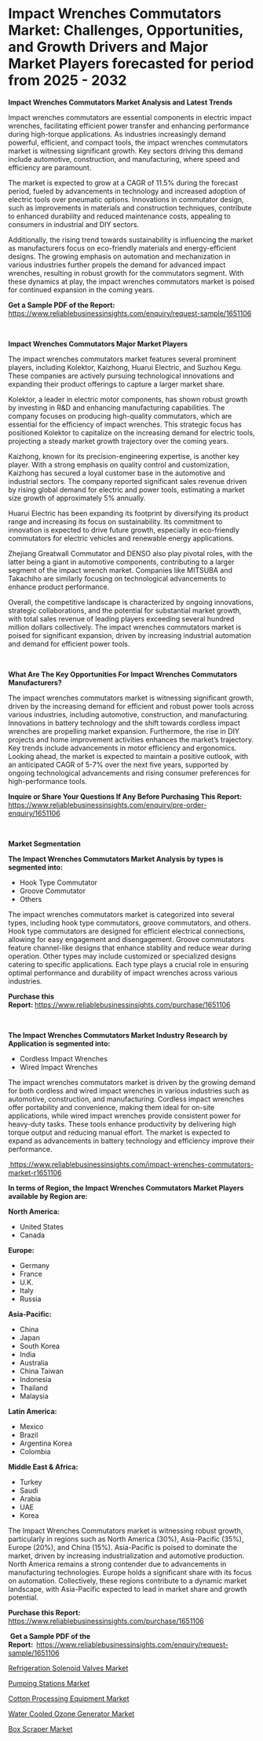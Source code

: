 <p><h1>Impact Wrenches Commutators Market: Challenges, Opportunities, and Growth Drivers and Major Market Players forecasted for period from 2025 - 2032</h1></p><p><strong>Impact Wrenches Commutators Market Analysis and Latest Trends</strong></p>
<p><p>Impact wrenches commutators are essential components in electric impact wrenches, facilitating efficient power transfer and enhancing performance during high-torque applications. As industries increasingly demand powerful, efficient, and compact tools, the impact wrenches commutators market is witnessing significant growth. Key sectors driving this demand include automotive, construction, and manufacturing, where speed and efficiency are paramount.</p><p>The market is expected to grow at a CAGR of 11.5% during the forecast period, fueled by advancements in technology and increased adoption of electric tools over pneumatic options. Innovations in commutator design, such as improvements in materials and construction techniques, contribute to enhanced durability and reduced maintenance costs, appealing to consumers in industrial and DIY sectors. </p><p>Additionally, the rising trend towards sustainability is influencing the market as manufacturers focus on eco-friendly materials and energy-efficient designs. The growing emphasis on automation and mechanization in various industries further propels the demand for advanced impact wrenches, resulting in robust growth for the commutators segment. With these dynamics at play, the impact wrenches commutators market is poised for continued expansion in the coming years.</p></p>
<p><strong>Get a Sample PDF of the Report:&nbsp;</strong> <a href="https://www.reliablebusinessinsights.com/enquiry/request-sample/1651106?utm_campaign=2794&utm_medium=2&utm_source=Github&utm_content=ia&utm_term=23032025&utm_id=impact-wrenches-commutators">https://www.reliablebusinessinsights.com/enquiry/request-sample/1651106</a></p>
<p>&nbsp;</p>
<p><strong>Impact Wrenches Commutators Major Market Players</strong></p>
<p><p>The impact wrenches commutators market features several prominent players, including Kolektor, Kaizhong, Huarui Electric, and Suzhou Kegu. These companies are actively pursuing technological innovations and expanding their product offerings to capture a larger market share.</p><p>Kolektor, a leader in electric motor components, has shown robust growth by investing in R&D and enhancing manufacturing capabilities. The company focuses on producing high-quality commutators, which are essential for the efficiency of impact wrenches. This strategic focus has positioned Kolektor to capitalize on the increasing demand for electric tools, projecting a steady market growth trajectory over the coming years.</p><p>Kaizhong, known for its precision-engineering expertise, is another key player. With a strong emphasis on quality control and customization, Kaizhong has secured a loyal customer base in the automotive and industrial sectors. The company reported significant sales revenue driven by rising global demand for electric and power tools, estimating a market size growth of approximately 5% annually.</p><p>Huarui Electric has been expanding its footprint by diversifying its product range and increasing its focus on sustainability. Its commitment to innovation is expected to drive future growth, especially in eco-friendly commutators for electric vehicles and renewable energy applications. </p><p>Zhejiang Greatwall Commutator and DENSO also play pivotal roles, with the latter being a giant in automotive components, contributing to a larger segment of the impact wrench market. Companies like MITSUBA and Takachiho are similarly focusing on technological advancements to enhance product performance.</p><p>Overall, the competitive landscape is characterized by ongoing innovations, strategic collaborations, and the potential for substantial market growth, with total sales revenue of leading players exceeding several hundred million dollars collectively. The impact wrenches commutators market is poised for significant expansion, driven by increasing industrial automation and demand for efficient power tools.</p></p>
<p>&nbsp;</p>
<p><strong>What Are The Key Opportunities For Impact Wrenches Commutators Manufacturers?</strong></p>
<p><p>The impact wrenches commutators market is witnessing significant growth, driven by the increasing demand for efficient and robust power tools across various industries, including automotive, construction, and manufacturing. Innovations in battery technology and the shift towards cordless impact wrenches are propelling market expansion. Furthermore, the rise in DIY projects and home improvement activities enhances the market’s trajectory. Key trends include advancements in motor efficiency and ergonomics. Looking ahead, the market is expected to maintain a positive outlook, with an anticipated CAGR of 5-7% over the next five years, supported by ongoing technological advancements and rising consumer preferences for high-performance tools.</p></p>
<p><strong>Inquire or Share Your Questions If Any Before Purchasing This Report:</strong> <a href="https://www.reliablebusinessinsights.com/enquiry/pre-order-enquiry/1651106?utm_campaign=2794&utm_medium=2&utm_source=Github&utm_content=ia&utm_term=23032025&utm_id=impact-wrenches-commutators">https://www.reliablebusinessinsights.com/enquiry/pre-order-enquiry/1651106</a></p>
<p>&nbsp;</p>
<p><strong>Market Segmentation</strong></p>
<p><strong>The Impact Wrenches Commutators Market Analysis by types is segmented into:</strong></p>
<p><ul><li>Hook Type Commutator</li><li>Groove Commutator</li><li>Others</li></ul></p>
<p><p>The impact wrenches commutators market is categorized into several types, including hook type commutators, groove commutators, and others. Hook type commutators are designed for efficient electrical connections, allowing for easy engagement and disengagement. Groove commutators feature channel-like designs that enhance stability and reduce wear during operation. Other types may include customized or specialized designs catering to specific applications. Each type plays a crucial role in ensuring optimal performance and durability of impact wrenches across various industries.</p></p>
<p><strong>Purchase this Report:&nbsp;</strong><a href="https://www.reliablebusinessinsights.com/purchase/1651106?utm_campaign=2794&utm_medium=2&utm_source=Github&utm_content=ia&utm_term=23032025&utm_id=impact-wrenches-commutators">https://www.reliablebusinessinsights.com/purchase/1651106</a></p>
<p>&nbsp;</p>
<p><strong>The Impact Wrenches Commutators Market Industry Research by Application is segmented into:</strong></p>
<p><ul><li>Cordless Impact Wrenches</li><li>Wired Impact Wrenches</li></ul></p>
<p><p>The impact wrenches commutators market is driven by the growing demand for both cordless and wired impact wrenches in various industries such as automotive, construction, and manufacturing. Cordless impact wrenches offer portability and convenience, making them ideal for on-site applications, while wired impact wrenches provide consistent power for heavy-duty tasks. These tools enhance productivity by delivering high torque output and reducing manual effort. The market is expected to expand as advancements in battery technology and efficiency improve their performance.</p></p>
<p><a href="https://www.reliablebusinessinsights.com/impact-wrenches-commutators-market-r1651106?utm_campaign=2794&utm_medium=2&utm_source=Github&utm_content=ia&utm_term=23032025&utm_id=impact-wrenches-commutators">&nbsp;https://www.reliablebusinessinsights.com/impact-wrenches-commutators-market-r1651106</a></p>
<p><strong>In terms of Region, the Impact Wrenches Commutators Market Players available by Region are:</strong></p>
<p>
    <p> <strong> North America: </strong>
        <ul>
            <li>United States</li>
            <li>Canada</li>
        </ul>
        </p> 
    <p> <strong> Europe: </strong>
        <ul>
            <li>Germany</li>
            <li>France</li>
            <li>U.K.</li>
            <li>Italy</li>
            <li>Russia</li>
        </ul>
        </p> 
    <p> <strong> Asia-Pacific: </strong>
        <ul>
            <li>China</li>
            <li>Japan</li>
            <li>South Korea</li>
            <li>India</li>
            <li>Australia</li>
            <li>China Taiwan</li>
            <li>Indonesia</li>
            <li>Thailand</li>
            <li>Malaysia</li>
        </ul>
        </p> 
    <p> <strong> Latin America: </strong>
        <ul>
            <li>Mexico</li>
            <li>Brazil</li>
            <li>Argentina Korea</li>
            <li>Colombia</li>
        </ul>
        </p> 
    <p> <strong> Middle East & Africa: </strong>
        <ul>
            <li>Turkey</li>
            <li>Saudi</li>
            <li>Arabia</li>
            <li>UAE</li>
            <li>Korea</li>
        </ul>
    </p>
    </p>
<p><p>The Impact Wrenches Commutators market is witnessing robust growth, particularly in regions such as North America (30%), Asia-Pacific (35%), Europe (20%), and China (15%). Asia-Pacific is poised to dominate the market, driven by increasing industrialization and automotive production. North America remains a strong contender due to advancements in manufacturing technologies. Europe holds a significant share with its focus on automation. Collectively, these regions contribute to a dynamic market landscape, with Asia-Pacific expected to lead in market share and growth potential.</p></p>
<p><strong>Purchase this Report: </strong><a href="https://www.reliablebusinessinsights.com/purchase/1651106?utm_campaign=2794&utm_medium=2&utm_source=Github&utm_content=ia&utm_term=23032025&utm_id=impact-wrenches-commutators">https://www.reliablebusinessinsights.com/purchase/1651106</a></p>
<p>&nbsp;<strong>Get a Sample PDF of the Report:&nbsp;&nbsp;</strong><a href="https://www.reliablebusinessinsights.com/enquiry/request-sample/1651106?utm_campaign=2794&utm_medium=2&utm_source=Github&utm_content=ia&utm_term=23032025&utm_id=impact-wrenches-commutators">https://www.reliablebusinessinsights.com/enquiry/request-sample/1651106</a></p>
<p><strong></strong></p>
<p><p><a href="https://www.linkedin.com/pulse/global-refrigeration-solenoid-valves-market-research-report-qhroe?utm_campaign=2794&utm_medium=2&utm_source=Github&utm_content=ia&utm_term=23032025&utm_id=impact-wrenches-commutators">Refrigeration Solenoid Valves Market</a></p><p><a href="https://www.linkedin.com/pulse/pumping-stations-industry-research-report-global-analysis-n5tae?utm_campaign=2794&utm_medium=2&utm_source=Github&utm_content=ia&utm_term=23032025&utm_id=impact-wrenches-commutators">Pumping Stations Market</a></p><p><a href="https://www.linkedin.com/pulse/cotton-processing-equipmentmarkets-146-cagr-analysis-projecting-zcute?utm_campaign=2794&utm_medium=2&utm_source=Github&utm_content=ia&utm_term=23032025&utm_id=impact-wrenches-commutators">Cotton Processing Equipment Market</a></p><p><a href="https://www.linkedin.com/pulse/water-cooled-ozone-generator-market-size-global-industry-hmwhe?utm_campaign=2794&utm_medium=2&utm_source=Github&utm_content=ia&utm_term=23032025&utm_id=impact-wrenches-commutators">Water Cooled Ozone Generator Market</a></p><p><a href="https://www.linkedin.com/pulse/whats-powering-box-scraper-market-key-growth-drivers-93-ztwoe?utm_campaign=2794&utm_medium=2&utm_source=Github&utm_content=ia&utm_term=23032025&utm_id=impact-wrenches-commutators">Box Scraper Market</a></p></p>